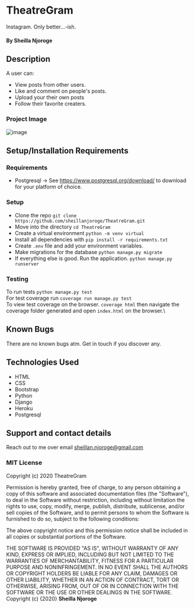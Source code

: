 # TheatreGram

Instagram. Only better...-ish.

#### By **Sheilla Njoroge**

## Description

A user can:
* View posts from other users.
* Like and comment on people's posts.
* Upload your their own posts
* Follow their favorite creaters.

### Project Image
![image](https://user-images.githubusercontent.com/70701845/105012474-3e5b0200-5a4f-11eb-9276-e95a5ce7563a.png)

## Setup/Installation Requirements

### Requirements
* Postgresql -> See https://www.postgresql.org/download/ to download for your platform of choice.

### Setup
* Clone the repo `git clone https://github.com/sheillanjoroge/TheatreGram.git`
* Move into the directory `cd TheatreGram`
* Create a virtual environment `python -m venv virtual`
* Install all dependencies with `pip install -r requirements.txt`
* Create `.env` file and add your environment variables.
* Make migrations for the database `python manage.py migrate`
* If everything else is good. Run the application. `python manage.py runserver`

### Testing

To run tests `python manage.py test`\
For test coverage run `coverage run manage.py test`\
To view test coverage on the browser. `coverage html` then navigate the coverage folder generated and open `index.html` on the browser.\

## Known Bugs

There are no known bugs atm. Get in touch if you discover any.
## Technologies Used

* HTML
* CSS
* Bootstrap
* Python
* Django
* Heroku
* Postgresql

## Support and contact details

Reach out to me over email sheillan.njoroge@gmail.com
### MIT License

Copyright (c) 2020 TheatreGram

Permission is hereby granted, free of charge, to any person obtaining a copy
of this software and associated documentation files (the "Software"), to deal
in the Software without restriction, including without limitation the rights
to use, copy, modify, merge, publish, distribute, sublicense, and/or sell
copies of the Software, and to permit persons to whom the Software is
furnished to do so, subject to the following conditions:

The above copyright notice and this permission notice shall be included in all
copies or substantial portions of the Software.

THE SOFTWARE IS PROVIDED "AS IS", WITHOUT WARRANTY OF ANY KIND, EXPRESS OR
IMPLIED, INCLUDING BUT NOT LIMITED TO THE WARRANTIES OF MERCHANTABILITY,
FITNESS FOR A PARTICULAR PURPOSE AND NONINFRINGEMENT. IN NO EVENT SHALL THE
AUTHORS OR COPYRIGHT HOLDERS BE LIABLE FOR ANY CLAIM, DAMAGES OR OTHER
LIABILITY, WHETHER IN AN ACTION OF CONTRACT, TORT OR OTHERWISE, ARISING FROM,
OUT OF OR IN CONNECTION WITH THE SOFTWARE OR THE USE OR OTHER DEALINGS IN THE
SOFTWARE.
Copyright (c) {2020} **Sheilla Njoroge**